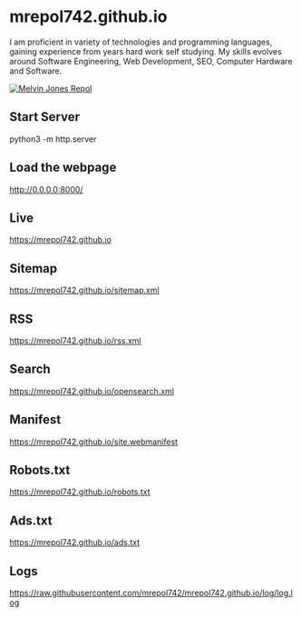 # mrepol742.github.io
I am proficient in variety of technologies and programming languages, gaining experience from years hard work self studying. My skills evolves around Software Engineering, Web Development, SEO, Computer Hardware and Software.

<a href="https://mrepol742.github.io">
<img src="https://github.com/mrepol742/mrepol742.github.io/blob/master/images/myportfolio.png?raw=true" alt="Melvin Jones Repol" />
  </a>

 
  ## Start Server
  python3 -m http.server
  
  ## Load the webpage
  http://0.0.0.0:8000/
  
  ## Live
  https://mrepol742.github.io

  ## Sitemap
  https://mrepol742.github.io/sitemap.xml

  ## RSS
  https://mrepol742.github.io/rss.xml

  ## Search
  https://mrepol742.github.io/opensearch.xml

  ## Manifest
  https://mrepol742.github.io/site.webmanifest

  ## Robots.txt
  https://mrepol742.github.io/robots.txt

  ## Ads.txt
  https://mrepol742.github.io/ads.txt

  ## Logs
  https://raw.githubusercontent.com/mrepol742/mrepol742.github.io/log/log.log